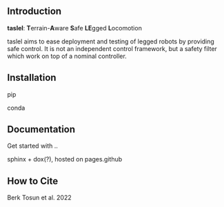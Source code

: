## Introduction
**taslel**: **T**errain-**A**ware **S**afe **LE**gged **L**ocomotion

taslel aims to ease deployment and testing of legged robots by providing safe control. It is not an independent control framework, but a safety filter which work on top of a nominal controller.

## Installation

pip 

conda

## Documentation

Get started with ..

sphinx + dox(?), hosted on pages.github

## How to Cite

Berk Tosun et al. 2022
